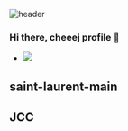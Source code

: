 ![header](https://capsule-render.vercel.app/api?type=soft&color=auto&height=100&section=header&text=cheej%20profile&fontSize=40)

### Hi there, cheeej profile 👋
- <img src="https://img.shields.io/badge/react-#61DAFB?style=flat&logo=react&logoColor=white"/>
## saint-laurent-main
## JCC

<!--
**cheeej/cheeej** is a ✨ _special_ ✨ repository because its `README.md` (this file) appears on your GitHub profile.

Here are some ideas to get you started:

- 🔭 I’m currently working on ...
- 🌱 I’m currently learning ...
- 👯 I’m looking to collaborate on ...
- 🤔 I’m looking for help with ...
- 💬 Ask me about ...
- 📫 How to reach me: ...
- 😄 Pronouns: ...
- ⚡ Fun fact: ...
-->
